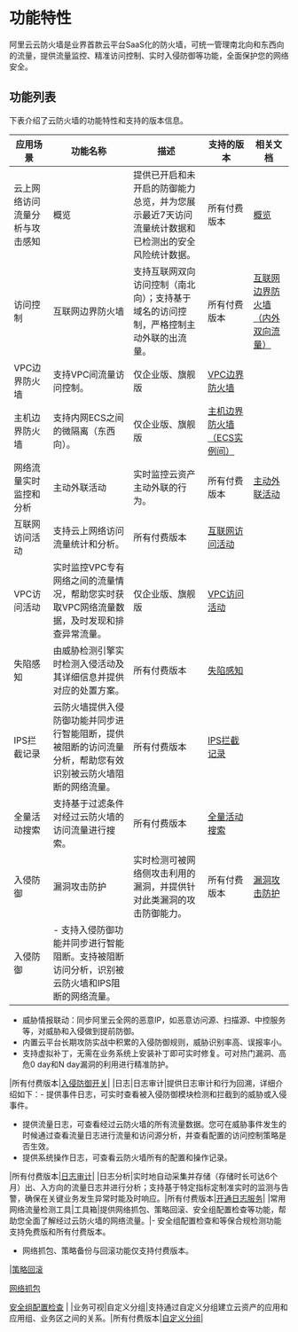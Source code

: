 # 功能特性

阿里云云防火墙是业界首款云平台SaaS化的防火墙，可统一管理南北向和东西向的流量，提供流量监控、精准访问控制、实时入侵防御等功能，全面保护您的网络安全。

## 功能列表

下表介绍了云防火墙的功能特性和支持的版本信息。

|应用场景|功能名称|描述|支持的版本|相关文档|
|----|----|--|-----|----|
|云上网络访问流量分析与攻击感知|概览|提供已开启和未开启的防御能力总览，并为您展示最近7天访问流量统计数据和已检测出的安全风险统计数据。|所有付费版本|[概览](/intl.zh-CN/云防火墙控制台概览/概览.md)|
|访问控制|互联网边界防火墙|支持互联网双向访问控制（南北向）；支持基于域名的访问控制，严格控制主动外联的出流量。|所有付费版本|[互联网边界防火墙（内外双向流量）](/intl.zh-CN/访问控制/互联网边界防火墙（内外双向流量）.md)|
|VPC边界防火墙|支持VPC间流量访问控制。|仅企业版、旗舰版|[VPC边界防火墙](/intl.zh-CN/访问控制/VPC边界防火墙.md)|
|主机边界防火墙|支持内网ECS之间的微隔离（东西向）。|仅企业版、旗舰版|[主机边界防火墙（ECS实例间）](/intl.zh-CN/访问控制/主机边界防火墙（ECS实例间）.md)|
|网络流量实时监控和分析|主动外联活动|实时监控云资产主动外联的行为。|所有付费版本|[主动外联活动](/intl.zh-CN/网络流量分析/主动外联活动.md)|
|互联网访问活动|支持云上网络访问流量统计和分析。|所有付费版本|[互联网访问活动](/intl.zh-CN/网络流量分析/互联网访问活动.md)|
|VPC访问活动|实时监控VPC专有网络之间的流量情况，帮助您实时获取VPC网络流量数据，及时发现和排查异常流量。|仅企业版、旗舰版|[VPC访问活动](/intl.zh-CN/网络流量分析/VPC访问活动.md)|
|失陷感知|由威胁检测引擎实时检测入侵活动及其详细信息并提供对应的处置方案。|所有付费版本|[失陷感知](/intl.zh-CN/网络流量分析/失陷感知.md)|
|IPS拦截记录|云防火墙提供入侵防御功能并同步进行智能阻断，提供被阻断的访问流量分析，帮助您有效识别被云防火墙阻断的网络流量。|所有付费版本|[IPS拦截记录](/intl.zh-CN/网络流量分析/IPS拦截记录.md)|
|全量活动搜索|支持基于过滤条件对经过云防火墙的访问流量进行搜索。|所有付费版本|[全量活动搜索](/intl.zh-CN/网络流量分析/全量活动搜索.md)|
|入侵防御|漏洞攻击防护|实时检测可被网络侧攻击利用的漏洞，并提供针对此类漏洞的攻击防御能力。|所有付费版本|[漏洞攻击防护](/intl.zh-CN/入侵防御/漏洞攻击防护.md)|
|入侵防御|-   支持入侵防御功能并同步进行智能阻断。支持被阻断访问分析，识别被云防火墙和IPS阻断的网络流量。
-   威胁情报联动：同步阿里云全网的恶意IP，如恶意访问源、扫描源、中控服务等，对威胁和入侵做到提前防御。
-   内置云平台长期攻防实战中积累的入侵防御规则，威胁识别率高、误报率小。
-   支持虚拟补丁，无需在业务系统上安装补丁即可实时修复。可对热门漏洞、高危0 day和N day漏洞的利用进行精准防护。

|所有付费版本|[入侵防御开关](/intl.zh-CN/入侵防御/入侵防御开关.md)|
|日志|日志审计|提供日志审计和行为回溯，详细介绍如下：-   提供事件日志，可实时查看被入侵防御模块检测和拦截到的威胁或入侵事件。
-   提供流量日志，可查看经过云防火墙的所有流量数据。您可在威胁事件发生的时候通过查看流量日志进行流量和访问源分析，并查看配置的访问控制策略是否生效。
-   提供系统操作日志，可查看云防火墙所有的配置和操作记录。

|所有付费版本|[日志审计](/intl.zh-CN/日志/日志审计.md)|
|日志分析|实时地自动采集并存储（存储时长可达6个月）出、入方向的流量日志并进行分析；支持基于特定指标定制准实时的监测与告警，确保在关键业务发生异常时能及时响应。|所有付费版本|[开通日志服务](/intl.zh-CN/日志/日志分析/开通日志分析服务.md)|
|常用网络流量检测工具|工具箱|提供网络抓包、策略回滚、安全组配置检查等功能，帮助您全面了解经过云防火墙的网络流量。|-   安全组配置检查和等保合规检测功能支持免费版和所有付费版本。
-   网络抓包、策略备份与回滚功能仅支持付费版本。

|[策略回滚](/intl.zh-CN/工具箱/策略回滚.md)

[网络抓包](/intl.zh-CN/工具箱/网络抓包.md)

[安全组配置检查](/intl.zh-CN/工具箱/安全组配置检查.md) |
|业务可视|自定义分组|支持通过自定义分组建立云资产的应用和应用组、业务区之间的关系。|所有付费版本|[自定义分组](/intl.zh-CN/业务可视/自定义分组.md)|

